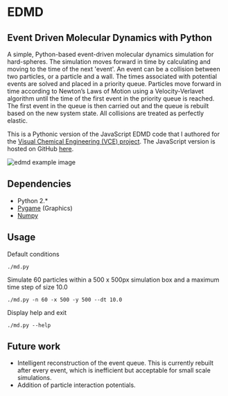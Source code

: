 # EDMD
## Event Driven Molecular Dynamics with Python

A simple, Python-based event-driven molecular dynamics simulation for hard-spheres. The simulation moves forward in time by calculating and moving to the time of the next 'event'. An event can be a collision between two particles, or a particle and a wall. The times associated with potential events are solved and placed in a priority queue. Particles move forward in time according to Newton’s Laws of Motion using a Velocity-Verlavet algorithm until the time of the first event in the priority queue is reached. The first event in the queue is then carried out and the queue is rebuilt based on the new system state. All collisions are treated as perfectly elastic. 

This is a Pythonic version of the JavaScript EDMD code that I authored for the [Visual Chemical Engineering (VCE) project](http://visualchemeng.com/). The JavaScript version is hosted on GitHub [here](https://github.com/adm78/visualchemeng_js/blob/master/modules/md/md.js). 

![edmd example image](https://user-images.githubusercontent.com/17439476/33520943-7bb99ff8-d7bc-11e7-9cd6-9e676f3a297d.png)

## Dependencies
- Python 2.*
- [Pygame](https://www.pygame.org/wiki/GettingStarted) (Graphics)
- [Numpy](http://www.numpy.org/)

## Usage
Default conditions
```shell
./md.py
```
Simulate 60 particles within a 500 x 500px simulation box and a maximum time step of size 10.0
```shell
./md.py -n 60 -x 500 -y 500 --dt 10.0
```
Display help and exit
```shell
./md.py --help
```

## Future work
- Intelligent reconstruction of the event queue. This is currently rebuilt after every event, which is inefficient but acceptable for small scale simulations.
- Addition of particle interaction potentials.
